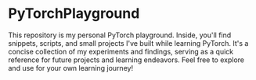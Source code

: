 # PyTorchPlayground
This repository is my personal PyTorch playground. Inside, you'll find snippets, scripts, and small projects I've built while learning PyTorch. It's a concise collection of my experiments and findings, serving as a quick reference for future projects and learning endeavors. Feel free to explore and use for your own learning journey!
